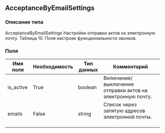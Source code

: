 ## AcceptanceByEmailSettings
### Описание типа
AcceptanceByEmailSettings
Настройки отправки актов на электронную почту.
Таблица 10. Поля настроек функциональности звонков.

### Поля
| Имя поля | Необходимость | Тип данных | Комментарий |
|---|---|---|---|
|is_active|True|boolean|Включение/выключение отправки актов на электронную почту.<br/>|
|emails|False|string|Список через запятую адресов электронной почты.<br/><br/>|
